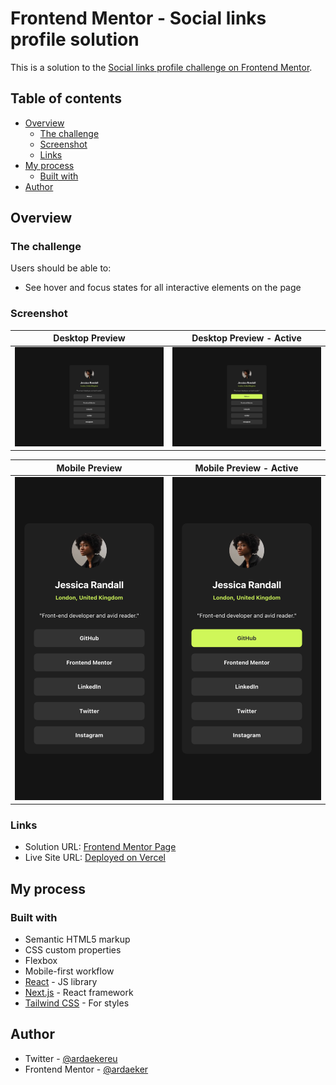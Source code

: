 # Frontend Mentor - Social links profile solution

This is a solution to the [Social links profile challenge on Frontend Mentor](https://www.frontendmentor.io/challenges/social-links-profile-UG32l9m6dQ).

## Table of contents

- [Overview](#overview)
  - [The challenge](#the-challenge)
  - [Screenshot](#screenshot)
  - [Links](#links)
- [My process](#my-process)
  - [Built with](#built-with)
- [Author](#author)

## Overview

### The challenge

Users should be able to:

- See hover and focus states for all interactive elements on the page

### Screenshot

| Desktop Preview                           | Desktop Preview - Active                         |
| ----------------------------------------- | ------------------------------------------------ |
| ![](./screenshots/desktop-screenshot.png) | ![](./screenshots/desktop-screenshot-active.png) |

| Mobile Preview                           | Mobile Preview - Active                         |
| ---------------------------------------- | ----------------------------------------------- |
| ![](./screenshots/mobile-screenshot.png) | ![](./screenshots/mobile-screenshot-active.png) |

### Links

- Solution URL: [Frontend Mentor Page](https://www.frontendmentor.io/solutions/social-links-profile-slcKgGvBTc)
- Live Site URL: [Deployed on Vercel](fm-2024-social-links-profile.vercel.app)

## My process

### Built with

- Semantic HTML5 markup
- CSS custom properties
- Flexbox
- Mobile-first workflow
- [React](https://reactjs.org/) - JS library
- [Next.js](https://nextjs.org/) - React framework
- [Tailwind CSS](https://tailwindcss.com/) - For styles

## Author

- Twitter - [@ardaekereu](https://www.twitter.com/ardaekereu)
- Frontend Mentor - [@ardaeker](https://www.frontendmentor.io/profile/ardaeker)
